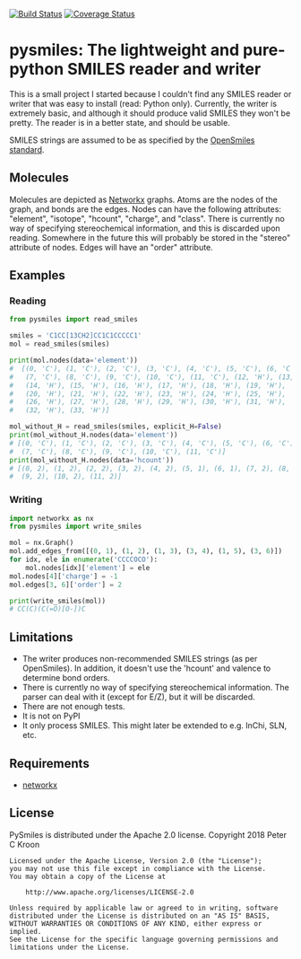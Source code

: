 [![Build Status](https://travis-ci.org/pckroon/pysmiles.svg?branch=master)](https://travis-ci.org/pckroon/pysmiles)
[![Coverage Status](https://coveralls.io/repos/github/pckroon/pysmiles/badge.svg)](https://coveralls.io/github/pckroon/pysmiles)

# pysmiles: The lightweight and pure-python SMILES reader and writer

This is a small project I started because I couldn't find any SMILES reader or
writer that was easy to install (read: Python only). Currently, the writer is
extremely basic, and although it should produce valid SMILES they won't be
pretty. The reader is in a better state, and should be usable.

SMILES strings are assumed to be as specified by the 
[OpenSmiles standard][opensmiles].

## Molecules
Molecules are depicted as [Networkx][networkx] graphs. Atoms are the nodes of
the graph, and bonds are the edges. Nodes can have the following attributes:
"element", "isotope", "hcount", "charge", and "class". There is currently no
way of specifying stereochemical information, and this is discarded upon
reading. Somewhere in the future this will probably be stored in the "stereo"
attribute of nodes. Edges will have an "order" attribute.

## Examples
### Reading
```python
from pysmiles import read_smiles

smiles = 'C1CC[13CH2]CC1C1CCCCC1'
mol = read_smiles(smiles)

print(mol.nodes(data='element'))
#  [(0, 'C'), (1, 'C'), (2, 'C'), (3, 'C'), (4, 'C'), (5, 'C'), (6, 'C'),
#   (7, 'C'), (8, 'C'), (9, 'C'), (10, 'C'), (11, 'C'), (12, 'H'), (13, 'H'),
#   (14, 'H'), (15, 'H'), (16, 'H'), (17, 'H'), (18, 'H'), (19, 'H'),
#   (20, 'H'), (21, 'H'), (22, 'H'), (23, 'H'), (24, 'H'), (25, 'H'),
#   (26, 'H'), (27, 'H'), (28, 'H'), (29, 'H'), (30, 'H'), (31, 'H'),
#   (32, 'H'), (33, 'H')]

mol_without_H = read_smiles(smiles, explicit_H=False)
print(mol_without_H.nodes(data='element'))
# [(0, 'C'), (1, 'C'), (2, 'C'), (3, 'C'), (4, 'C'), (5, 'C'), (6, 'C'),
#  (7, 'C'), (8, 'C'), (9, 'C'), (10, 'C'), (11, 'C')]
print(mol_without_H.nodes(data='hcount'))
# [(0, 2), (1, 2), (2, 2), (3, 2), (4, 2), (5, 1), (6, 1), (7, 2), (8, 2),
#  (9, 2), (10, 2), (11, 2)]
```

### Writing
```python
import networkx as nx
from pysmiles import write_smiles

mol = nx.Graph()
mol.add_edges_from([(0, 1), (1, 2), (1, 3), (3, 4), (1, 5), (3, 6)])
for idx, ele in enumerate('CCCCOCO'):
    mol.nodes[idx]['element'] = ele
mol.nodes[4]['charge'] = -1
mol.edges[3, 6]['order'] = 2

print(write_smiles(mol))
# CC(C)(C(=O)[O-])C
```

## Limitations
- The writer produces non-recommended SMILES strings (as per OpenSmiles). In
    addition, it doesn't use the 'hcount' and valence to determine bond orders.
- There is currently no way of specifying stereochemical information. The parser
    can deal with it (except for E/Z), but it will be discarded.
- There are not enough tests.
- It is not on PyPI
- It only process SMILES. This might later be extended to e.g. InChi, SLN, etc.

## Requirements
- [networkx][networkx]

## License
PySmiles is distributed under the Apache 2.0 license.
    Copyright 2018 Peter C Kroon

    Licensed under the Apache License, Version 2.0 (the "License");
    you may not use this file except in compliance with the License.
    You may obtain a copy of the License at

        http://www.apache.org/licenses/LICENSE-2.0

    Unless required by applicable law or agreed to in writing, software
    distributed under the License is distributed on an "AS IS" BASIS,
    WITHOUT WARRANTIES OR CONDITIONS OF ANY KIND, either express or implied.
    See the License for the specific language governing permissions and
    limitations under the License.


[opensmiles]: http://opensmiles.org/
[networkx]: https://networkx.github.io/
